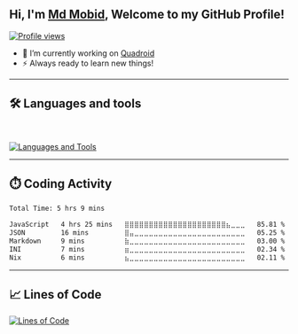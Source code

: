 ## Hi, I'm [Md Mobid](https://github.com/MdMobid), Welcome to my GitHub Profile!

[![Profile views](https://komarev.com/ghpvc/?username=MdMobid&label=Profile%20views&style=for-the-badge)](https://github.com/MdMobid)
- 💫 I’m currently working on [Quadroid](https://github.com/MdMobid/Quadroid)
- ⚡ Always ready to learn new things!

---

## 🛠️ Languages and tools
</br>

[![Languages and Tools](https://skillicons.dev/icons?i=py,js,vscode,github,firebase,cloudflare,workers,nodejs,git,bash,html,css,blender&perline=10)](https://github.com/MdMobid)

---

## ⏱️ Coding Activity

<!--START_SECTION:waka-->

```txt
Total Time: 5 hrs 9 mins

JavaScript   4 hrs 25 mins   ⣿⣿⣿⣿⣿⣿⣿⣿⣿⣿⣿⣿⣿⣿⣿⣿⣿⣿⣿⣿⣿⣦⣀⣀⣀   85.81 %
JSON         16 mins         ⣿⣤⣀⣀⣀⣀⣀⣀⣀⣀⣀⣀⣀⣀⣀⣀⣀⣀⣀⣀⣀⣀⣀⣀⣀   05.25 %
Markdown     9 mins          ⣷⣀⣀⣀⣀⣀⣀⣀⣀⣀⣀⣀⣀⣀⣀⣀⣀⣀⣀⣀⣀⣀⣀⣀⣀   03.00 %
INI          7 mins          ⣶⣀⣀⣀⣀⣀⣀⣀⣀⣀⣀⣀⣀⣀⣀⣀⣀⣀⣀⣀⣀⣀⣀⣀⣀   02.34 %
Nix          6 mins          ⣦⣀⣀⣀⣀⣀⣀⣀⣀⣀⣀⣀⣀⣀⣀⣀⣀⣀⣀⣀⣀⣀⣀⣀⣀   02.11 %
```

<!--END_SECTION:waka-->

---

## 📈 Lines of Code
[![Lines of Code](https://api.githubtrends.io/user/svg/MdMobid/langs?time_range=all_time&include_private=True&loc_metric=changed&theme=dark)](https://github.com/MdMobid)
